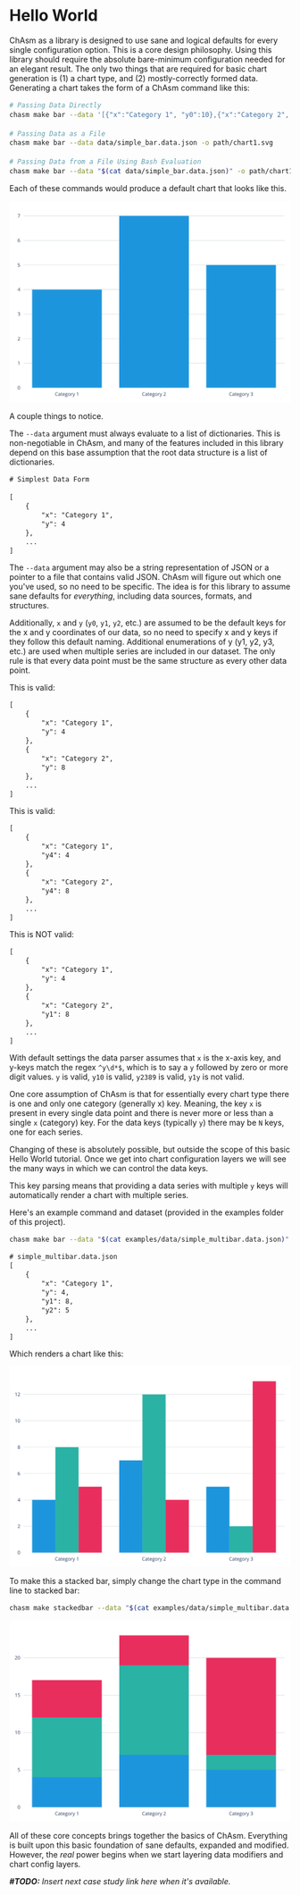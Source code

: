 # Hello World

ChAsm as a library is designed to use sane and logical defaults for every single configuration option. This is a core design philosophy. Using this library should require the absolute bare-minimum configuration needed for an elegant result. The only two things that are required for basic chart generation is (1) a chart type, and (2) mostly-correctly formed data. Generating a chart takes the form of a ChAsm command like this:

```bash
# Passing Data Directly
chasm make bar --data '[{"x":"Category 1", "y0":10},{"x":"Category 2", "y0":15}]' -o path/chart1.svg

# Passing Data as a File
chasm make bar --data data/simple_bar.data.json -o path/chart1.svg

# Passing Data from a File Using Bash Evaluation
chasm make bar --data "$(cat data/simple_bar.data.json)" -o path/chart1.svg
```

Each of these commands would produce a default chart that looks like this.

![chart1](chart1.svg)

A couple things to notice.

The `--data` argument must always evaluate to a list of dictionaries. This is non-negotiable in ChAsm, and many of the features included in this library depend on this base assumption that the root data structure is a list of dictionaries. 

```
# Simplest Data Form

[
    {
        "x": "Category 1",
        "y": 4
    },
    ...
]
```

The `--data` argument may also be a string representation of JSON or a pointer to a file that contains valid JSON. ChAsm will figure out which one you've used, so no need to be specific. The idea is for this library to assume sane defaults for _everything_, including data sources, formats, and structures.

Additionally, `x` and `y` (`y0`, `y1`, `y2`, etc.) are assumed to be the default keys for the x and y coordinates of our data, so no need to specify x and y keys if they follow this default naming. Additional enumerations of y (y1, y2, y3, etc.) are used when multiple series are included in our dataset. The only rule is that every data point must be the same structure as every other data point.

This is valid:

```
[
    {
        "x": "Category 1",
        "y": 4
    },
    {
        "x": "Category 2",
        "y": 8
    },
    ...
]
```

This is valid:

```
[
    {
        "x": "Category 1",
        "y4": 4
    },
    {
        "x": "Category 2",
        "y4": 8
    },
    ...
]
```

This is NOT valid:

```
[
    {
        "x": "Category 1",
        "y": 4
    },
    {
        "x": "Category 2",
        "y1": 8
    },
    ...
]
```

With default settings the data parser assumes that `x` is the x-axis key, and y-keys match the regex `^y\d*$`, which is to say a `y` followed by zero or more digit values. `y` is valid, `y10` is valid, `y2389` is valid, `y1y` is not valid. 

One core assumption of ChAsm is that for essentially every chart type there is one and only one category (generally x) key. Meaning, the key `x` is present in every single data point and there is never more or less than a single `x` (category) key. For the data keys (typically `y`) there may be `N` keys, one for each series. 

Changing of these is absolutely possible, but outside the scope of this basic Hello World tutorial. Once we get into chart configuration layers we will see the many ways in which we can control the data keys.

This key parsing means that providing a data series with multiple `y` keys will automatically render a chart with multiple series. 

Here's an example command and dataset (provided in the examples folder of this project).

```bash
chasm make bar --data "$(cat examples/data/simple_multibar.data.json)" -o ./docs/case_studies/001_hello_world/chart2.svg
```

```
# simple_multibar.data.json
[
    {
        "x": "Category 1",
        "y": 4,
        "y1": 8,
        "y2": 5
    },
    ...
]
```

Which renders a chart like this:

![chart2](chart2.svg)

To make this a stacked bar, simply change the chart type in the command line to stacked bar:

```bash
chasm make stackedbar --data "$(cat examples/data/simple_multibar.data.json)" -o ./docs/case_studies/001_hello_world/chart3.svg
```

![chart3](chart3.svg)

All of these core concepts brings together the basics of ChAsm. Everything is built upon this basic foundation of sane defaults, expanded and modified. However, the _real_ power begins when we start layering data modifiers and chart config layers. 

_**#TODO:** Insert next case study link here when it's available._